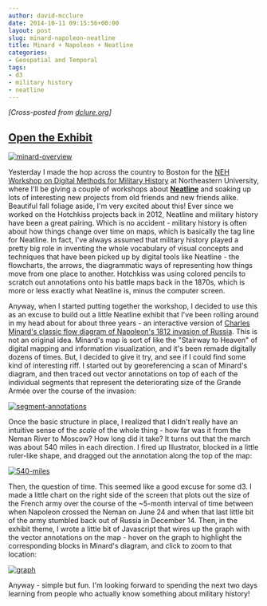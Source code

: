 ```yaml
---
author: david-mcclure
date: 2014-10-11 09:15:56+00:00
layout: post
slug: minard-napoleon-neatline
title: Minard + Napoleon + Neatline
categories:
- Geospatial and Temporal
tags:
- d3
- military history
- neatline
---
```


_[Cross-posted from [dclure.org](http://dclure.org/logs/minard-napoleon-neatline/)]_



## [**Open the Exhibit**](http://dmmh.dclure.org/neatline/show/minard)



[![minard-overview](http://static.scholarslab.org/wp-content/uploads/2014/10/minard-overview-1024x619.jpg)](http://dmmh.dclure.org/neatline/show/minard)

Yesterday I made the hop across the country to Boston for the [NEH Workshop on Digital Methods for Military History](http://www.northeastern.edu/nulab/dmmh/) at  Northeastern University, where I'll be giving a couple of workshops about [**Neatline**](http://neatline.org/) and soaking up lots of interesting new projects from old friends and new friends alike. Beautiful fall foliage aside, I'm very excited about this! Ever since we worked on the Hotchkiss projects back in 2012, Neatline and military history have been a great pairing. Which is no accident - military history is often about how things change over time on maps, which is basically the tag line for Neatline. In fact, I've always assumed that military history played a pretty big role in inventing the whole vocabulary of visual concepts and techniques that have been picked up by digital tools like Neatline - the flowcharts, the arrows, the diagrammatic ways of representing how things move from one place to another. Hotchkiss was using colored pencils to scratch out annotations onto his battle maps back in the 1870s, which is more or less exactly what Neatline is, minus the computer screen.

Anyway, when I started putting together the workshop, I decided to use this as an excuse to build out a little Neatline exhibit that I've been rolling around in my head about for about three years - an interactive version of [Charles Minard's classic flow diagram of Napoleon's 1812 invasion of Russia](http://en.wikipedia.org/wiki/Charles_Joseph_Minard#Work). This is not an original idea. Minard's map is sort of like the "Stairway to Heaven" of digital mapping and information visualization, and it's been remade digitally dozens of times. But, I decided to give it try, and see if I could find some kind of interesting riff. I started out by georeferencing a scan of Minard's diagram, and then traced out vector annotations on top of each of the individual segments that represent the deteriorating size of the Grande Armée over the course of the invasion:

[![segment-annotations](http://static.scholarslab.org/wp-content/uploads/2014/10/segment-annotations.jpg)](http://static.scholarslab.org/wp-content/uploads/2014/10/segment-annotations.jpg)

Once the basic structure in place, I realized that I didn't really have an intuitive sense of the _scale_ of the whole thing - how far was it from the Neman River to Moscow? How long did it take? It turns out that the march was about 540 miles in each direction. I fired up Illustrator, blocked in a little ruler-like shape, and dragged out the annotation along the top of the map:

[![540-miles](http://static.scholarslab.org/wp-content/uploads/2014/10/540-miles-1024x178.jpg)](http://static.scholarslab.org/wp-content/uploads/2014/10/540-miles.jpg)

Then, the question of time. This seemed like a good excuse for some d3. I made a little chart on the right side of the screen that plots out the size of the French army over the course of the ~5-month interval of time between when Napoleon crossed the Neman on June 24 and when that last little bit of the army stumbled back out of Russia in December 14. Then, in the exhibit theme, I wrote a little bit of Javascript that wires up the graph with the vector annotations on the map - hover on the graph to highlight the corresponding blocks in Minard's diagram, and click to zoom to that location:

[![graph](http://static.scholarslab.org/wp-content/uploads/2014/10/graph-1024x979.jpg)](http://static.scholarslab.org/wp-content/uploads/2014/10/graph.jpg)

Anyway - simple but fun. I'm looking forward to spending the next two days learning from people who actually know something about military history!

